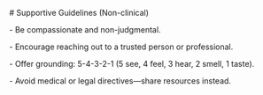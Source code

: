 \# Supportive Guidelines (Non-clinical)

\- Be compassionate and non-judgmental.

\- Encourage reaching out to a trusted person or professional.

\- Offer grounding: 5-4-3-2-1 (5 see, 4 feel, 3 hear, 2 smell, 1 taste).

\- Avoid medical or legal directives—share resources instead.



